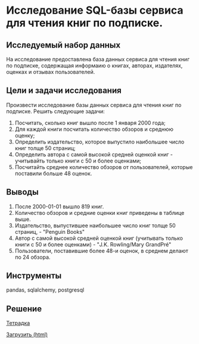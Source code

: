 # Исследование SQL-базы сервиса для чтения книг по подписке.

## Исследуемый набор данных
На исследование предоставлена база данных сервиса для чтения книг по подписке, содержащая информаию о книгах, авторах, издателях, оценках и отзывах пользователей.
## Цели и задачи исследования
Произвести исследование базы данных сервиса для чтения книг по подписке. Решить следующие задачи:
1. Посчитать, сколько книг вышло после 1 января 2000 года;
2. Для каждой книги посчитать количество обзоров и среднюю оценку;
3. Определить издательство, которое выпустило наибольшее число книг толще 50 страниц;
4. Определить автора с самой высокой средней оценкой книг - учитывайть только книги с 50 и более оценками;
5. Посчитайть среднее количество обзоров от пользователей, которые поставили больше 48 оценок.
## Выводы
1. После 2000-01-01 вышло 819 книг.
2. Количество обзоров и средние оценки книг приведены в таблице выше.
3. Издательство, выпустившее наибольшее число книг толще 50 страниц, - "Penguin Books"
4. Автор с самой высокой средней оценкой книг (учитывать только книги с 50 и более оценками) - "J.K. Rowling/Mary GrandPré"
5. Пользователи, поставившие более 48-и оценок, в среднем делают по 24 обзора.
## Инструменты
pandas, sqlalchemy, postgresql
## Решение
[Тетрадка](https://github.com/anik2-y/Portfolio/blob/main/SQL/0feec723-4c1c-4e91-9daf-009bcadb0db6.ipynb)

[Загрузить (html)](https://disk.yandex.ru/d/OiyucIH6YzlTuA)
